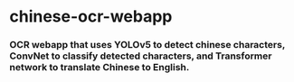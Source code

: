 # chinese-ocr-webapp

### OCR webapp that uses YOLOv5 to detect chinese characters, ConvNet to classify detected characters, and Transformer network to translate Chinese to English. 

